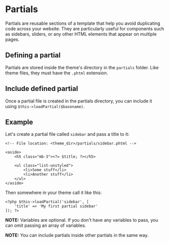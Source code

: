 Partials
====

Partials are reusable sections of a template that help you avoid duplicating code across your website. They are particularly useful for components such as sidebars, sliders, or any other HTML elements that appear on multiple pages.

## Defining a partial

Partials are stored inside the theme's directory in the `partials` folder. Like theme files, they must have the `.phtml` extension.

## Include defined partial

Once a partial file is created in the partials directory, you can include it using `$this->loadPartial($basename)`.

## Example

Let's create a partial file called `sidebar` and pass a title to it:

    <!-- File location: <theme_dir>/partials/sidebar.phtml -->
    
    <aside>
        <h5 class="mb-3"><?= $title; ?></h5>
    
        <ul class="list-unstyled">
            <li>Some stuff</li>
            <li>Another stuff</li>
        </ul>
    </aside>

Then somewhere in your theme call it like this:

    <?php $this->loadPartial('sidebar', [
        'title' => 'My first partial sidebar'
    ]); ?>

**NOTE:** Variables are optional. If you don't have any variables to pass, you can omit passing an array of variables.

**NOTE:** You can include partials inside other partials in the same way.
